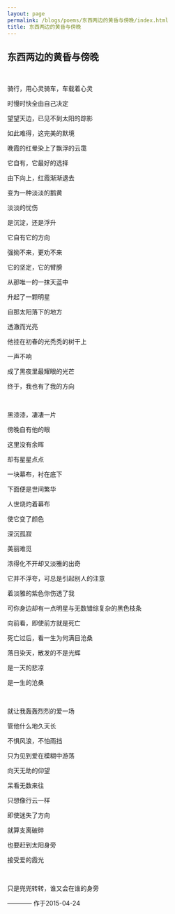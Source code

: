 ```yaml
---
layout: page
permalink: /blogs/poems/东西两边的黄昏与傍晚/index.html
title: 东西两边的黄昏与傍晚
---
```


## 东西两边的黄昏与傍晚

<br>

骑行，用心灵骑车，车载着心灵

时慢时快全由自己决定

望望天边，已见不到太阳的踪影

如此难得，这完美的默境

晚霞的红晕染上了飘浮的云霭

它自有，它最好的选择

由下向上，红霞渐渐退去

变为一种淡淡的鹅黄

淡淡的忧伤

是沉淀，还是浮升

它自有它的方向

强拗不来，更劝不来

它的坚定，它的臂膀

从那唯一的一抹天蓝中

升起了一颗明星

自那太阳落下的地方

透澈而光亮

他挂在初春的光秃秃的树干上

一声不响

成了黑夜里最耀眼的光芒

终于，我也有了我的方向

<br>

黑漆漆，凄凄一片

傍晚自有他的眼

这里没有余晖

却有星星点点

一块幕布，衬在底下

下面便是世间繁华

人世烧灼着幕布

使它变了颜色

深沉孤寂

美丽难觅

浓得化不开却又淡雅的出奇

它并不浮夸，可总是引起别人的注意

着淡雅的紫色你伤透了我

可你身边却有一点明星与无数错综复杂的黑色枝条

向前看，即使前方就是死亡

死亡过后，看一生为何满目沧桑

落日染天，散发的不是光辉

是一天的悲凉

是一生的沧桑

<br>

就让我轰轰烈烈的爱一场

管他什么地久天长

不惧风浪，不怕雨挡

只为见到爱在模糊中游荡

向天无助的仰望

呆看无数来往

只想像行云一样

即使迷失了方向

就算支离破碎

也要赶到太阳身旁

接受爱的霞光

<br>

只是兜兜转转，谁又会在谁的身旁 

———— 作于2015-04-24
